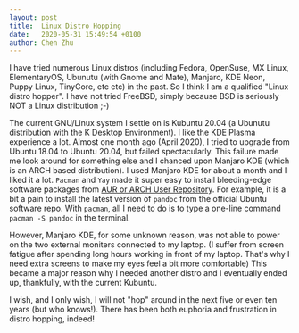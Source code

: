 ```yaml
---
layout: post
title:  Linux Distro Hopping
date:   2020-05-31 15:49:54 +0100
author: Chen Zhu
---
```

I have tried numerous Linux distros (including Fedora, OpenSuse, MX Linux, ElementaryOS, Ubunutu (with Gnome and Mate), Manjaro, KDE Neon, Puppy Linux, TinyCore, etc etc) in the past. So I think I am a qualified "Linux distro hopper". I have not tried FreeBSD, simply because BSD is seriously NOT a Linux distribution ;-)

The current GNU/Linux system I settle on is Kubuntu 20.04 (a Ubunutu distribution with the K Desktop Environment). I like the KDE Plasma experience a lot. Almost one month ago (April 2020), I tried to upgrade from Ubuntu 18.04 to Ubuntu 20.04, but failed spectacularly. This failure made me look around for something else and I chanced upon Manjaro KDE (which is an ARCH based distribution). I used Manjaro KDE for about a month and I liked it a lot. ```Pacman``` and ```Yay``` made it super easy to install bleeding-edge software packages from [AUR or ARCH User Repository](https://aur.archlinux.org/). For example, it is a bit a pain to install the latest version of ```pandoc``` from the official Ubuntu software repo. With ```pacman```, all I need to do is to type a one-line command ```pacman -S pandoc``` in the terminal. 

However, Manjaro KDE, for some unknown reason, was not able to power on the two external moniters connected to my laptop. (I suffer from screen fatigue after spending long hours working in front of my laptop. That's why I need extra screens to make my eyes feel a bit more comfortable) This became a major reason why I needed another distro and I eventually ended up, thankfully, with the current Kubuntu. 

I wish, and I only wish, I will not "hop" around in the next five or even ten years (but who knows!). There has been both euphoria and frustration in distro hopping, indeed!

